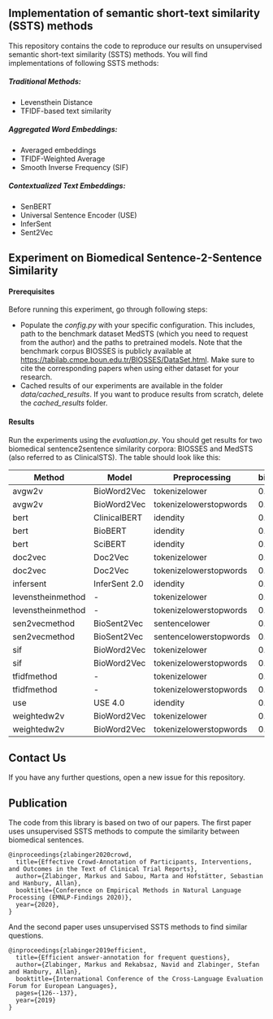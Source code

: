 ## Implementation of semantic short-text similarity (SSTS) methods
This repository contains the code to reproduce our results on unsupervised semantic short-text similarity (SSTS) methods. You will find 
implementations of following SSTS methods:

##### Traditional Methods:
* Levensthein Distance
* TFIDF-based text similarity
##### Aggregated Word Embeddings:
* Averaged embeddings
* TFIDF-Weighted Average
* Smooth Inverse Frequency (SIF)

##### Contextualized Text Embeddings:
* SenBERT
* Universal Sentence Encoder (USE)
* InferSent
* Sent2Vec

## Experiment on Biomedical Sentence-2-Sentence Similarity

#### Prerequisites
Before running this experiment, go through following steps:
* Populate the *config.py* with your specific configuration. This includes, path to the benchmark dataset MedSTS (which you need to request from the author) and the paths to pretrained models. Note that the benchmark corpus BIOSSES is publicly available at https://tabilab.cmpe.boun.edu.tr/BIOSSES/DataSet.html. Make sure to cite the corresponding papers when using either dataset for your research.
* Cached results of our experiments are available in the folder *data/cached_results*. If you want to produce results from scratch, delete the *cached_results* folder.

#### Results
Run the experiments using the *evaluation.py*. You should get results for two biomedical sentence2sentence similarity corpora: BIOSSES and MedSTS (also referred to as ClinicalSTS). The table should look like this:

| Method            | Model         | Preprocessing          |   biosses_pear |   medsts_all_pear |   AVG |
|-------------------|---------------|------------------------|----------------|-------------------|-------|
| avgw2v            | BioWord2Vec   | tokenizelower          |           0.61 |              0.72 |  0.66 |
| avgw2v            | BioWord2Vec   | tokenizelowerstopwords |           0.72 |              0.77 |  0.75 |
| bert              | ClinicalBERT  | idendity               |           0.65 |              0.69 |  0.67 |
| bert              | BioBERT       | idendity               |           0.78 |              0.58 |  0.68 |
| bert              | SciBERT       | idendity               |           0.60 |              0.68 |  0.64 |
| doc2vec           | Doc2Vec       | tokenizelower          |           0.81 |              0.75 |  0.78 |
| doc2vec           | Doc2Vec       | tokenizelowerstopwords |           0.80 |              0.76 |  0.78 |
| infersent         | InferSent 2.0 | idendity               |           0.49 |              0.65 |  0.57 |
| levenstheinmethod | -             | tokenizelower          |           0.55 |              0.64 |  0.60 |
| levenstheinmethod | -             | tokenizelowerstopwords |           0.64 |              0.69 |  0.66 |
| sen2vecmethod     | BioSent2Vec   | sentencelower          |           0.81 |              0.74 |  0.78 |
| sen2vecmethod     | BioSent2Vec   | sentencelowerstopwords |           0.81 |              0.77 |  0.79 |
| sif               | BioWord2Vec   | tokenizelower          |           0.79 |              0.75 |  0.77 |
| sif               | BioWord2Vec   | tokenizelowerstopwords |           0.78 |              0.76 |  0.77 |
| tfidfmethod       | -             | tokenizelower          |           0.74 |              0.70 |  0.72 |
| tfidfmethod       | -             | tokenizelowerstopwords |           0.74 |              0.73 |  0.74 |
| use               | USE 4.0       | idendity               |           0.66 |              0.72 |  0.69 |
| weightedw2v       | BioWord2Vec   | tokenizelower          |           0.73 |              0.75 |  0.74 |
| weightedw2v       | BioWord2Vec   | tokenizelowerstopwords |           0.76 |              0.77 |  0.76 |

## Contact Us
If you have any further questions, open a new issue for this repository.

## Publication
The code from this library is based on two of our papers. The first paper uses unsupervised SSTS methods to compute the similarity between biomedical sentences.
```
@inproceedings{zlabinger2020crowd,
  title={Effective Crowd-Annotation of Participants, Interventions, and Outcomes in the Text of Clinical Trial Reports},
  author={Zlabinger, Markus and Sabou, Marta and Hofstätter, Sebastian and Hanbury, Allan},
  booktitle={Conference on Empirical Methods in Natural Language Processing (EMNLP-Findings 2020)},
  year={2020},
}
```
And the second paper uses unsupervised SSTS methods to find similar questions.
```
@inproceedings{zlabinger2019efficient,
  title={Efficient answer-annotation for frequent questions},
  author={Zlabinger, Markus and Rekabsaz, Navid and Zlabinger, Stefan and Hanbury, Allan},
  booktitle={International Conference of the Cross-Language Evaluation Forum for European Languages},
  pages={126--137},
  year={2019}
}
```

